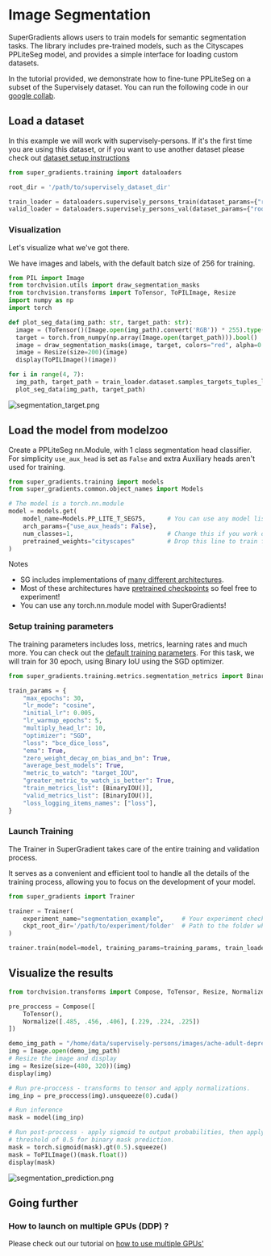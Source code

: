 # Image Segmentation

SuperGradients allows users to train models for semantic segmentation tasks.
The library includes pre-trained models, such as the Cityscapes PPLiteSeg model, and provides a simple interface for 
loading custom datasets. 

In the tutorial provided, we demonstrate how to fine-tune PPLiteSeg on a subset of the Supervisely dataset.
You can run the following code in our [google collab](https://colab.research.google.com/drive/1d7cU0NsUj7jnOF1YSap_DH9r79G3-Cr4?usp=sharing#scrollTo=GqH4VGMroWec).

## Load a dataset
In this example we will work with supervisely-persons. If it's the first time you are using this dataset, or if you want to use another dataset please check out [dataset setup instructions](...)
```py
from super_gradients.training import dataloaders

root_dir = '/path/to/supervisely_dataset_dir'

train_loader = dataloaders.supervisely_persons_train(dataset_params={"root_dir": root_dir}, dataloader_params={})
valid_loader = dataloaders.supervisely_persons_val(dataset_params={"root_dir": root_dir}, dataloader_params={})
```


### Visualization
Let's visualize what we've got there.

We have images and labels, with the default batch size of 256 for training.
```py
from PIL import Image
from torchvision.utils import draw_segmentation_masks
from torchvision.transforms import ToTensor, ToPILImage, Resize
import numpy as np
import torch

def plot_seg_data(img_path: str, target_path: str):
  image = (ToTensor()(Image.open(img_path).convert('RGB')) * 255).type(torch.uint8)
  target = torch.from_numpy(np.array(Image.open(target_path))).bool()
  image = draw_segmentation_masks(image, target, colors="red", alpha=0.4)
  image = Resize(size=200)(image)
  display(ToPILImage()(image))

for i in range(4, 7):
  img_path, target_path = train_loader.dataset.samples_targets_tuples_list[i]
  plot_seg_data(img_path, target_path)
```
![segmentation_target.png](segmentation_target.png)


## Load the model from modelzoo

Create a PPLiteSeg nn.Module, with 1 class segmentation head classifier. For simplicity `use_aux_head` is set as `False`
and extra Auxiliary heads aren't used for training.
```py
from super_gradients.training import models
from super_gradients.common.object_names import Models

# The model is a torch.nn.module 
model = models.get(
    model_name=Models.PP_LITE_T_SEG75,      # You can use any model listed in the Models.<Name>
    arch_params={"use_aux_heads": False},
    num_classes=1,                          # Change this if you work on another dataset with more classes
    pretrained_weights="cityscapes"         # Drop this line to train from scratch
)
```
Notes

- SG includes implementations of 
[many different architectures](https://github.com/Deci-AI/super-gradients#implemented-model-architectures).
- Most of these architectures have [pretrained checkpoints](https://github.com/Deci-AI/super-gradients/blob/master/src/super_gradients/training/Computer_Vision_Models_Pretrained_Checkpoints.md) so feel free to experiment!
- You can use any torch.nn.module model with SuperGradients!


### Setup training parameters
The training parameters includes loss, metrics, learning rates and much more. You can check out the [default training parameters](https://github.com/Deci-AI/super-gradients/blob/master/src/super_gradients/recipes/training_hyperparams/default_train_params.yaml).
For this task, we will train for 30 epoch, using Binary IoU using the SGD optimizer.
```py
from super_gradients.training.metrics.segmentation_metrics import BinaryIOU

train_params = {
    "max_epochs": 30,
    "lr_mode": "cosine",
    "initial_lr": 0.005,
    "lr_warmup_epochs": 5,
    "multiply_head_lr": 10,
    "optimizer": "SGD",
    "loss": "bce_dice_loss",
    "ema": True,
    "zero_weight_decay_on_bias_and_bn": True,
    "average_best_models": True,
    "metric_to_watch": "target_IOU",
    "greater_metric_to_watch_is_better": True,
    "train_metrics_list": [BinaryIOU()],
    "valid_metrics_list": [BinaryIOU()],
    "loss_logging_items_names": ["loss"],
}
```


### Launch Training
The Trainer in SuperGradient takes care of the entire training and validation process. 

It serves as a convenient and efficient tool to handle all the details of the training process, allowing you to focus on the development of your model.

```py
from super_gradients import Trainer

trainer = Trainer(
    experiment_name="segmentation_example",     # Your experiment checkpoints and logs will be saved in a folder names after the experiment_name.
    ckpt_root_dir='/path/to/experiment/folder'  # Path to the folder where you want to save all of your experiments.
)

trainer.train(model=model, training_params=training_params, train_loader=train_dataloader, valid_loader=valid_dataloader)
```


## Visualize the results

```py
from torchvision.transforms import Compose, ToTensor, Resize, Normalize, ToPILImage

pre_proccess = Compose([
    ToTensor(),
    Normalize([.485, .456, .406], [.229, .224, .225])
])

demo_img_path = "/home/data/supervisely-persons/images/ache-adult-depression-expression-41253.png"
img = Image.open(demo_img_path)
# Resize the image and display
img = Resize(size=(480, 320))(img)
display(img)

# Run pre-proccess - transforms to tensor and apply normalizations.
img_inp = pre_proccess(img).unsqueeze(0).cuda()

# Run inference
mask = model(img_inp)

# Run post-proccess - apply sigmoid to output probabilities, then apply hard
# threshold of 0.5 for binary mask prediction. 
mask = torch.sigmoid(mask).gt(0.5).squeeze()
mask = ToPILImage()(mask.float())
display(mask)
```
![segmentation_prediction.png](segmentation_prediction.png)


## Going further
### How to launch on multiple GPUs (DDP) ?
Please check out our tutorial on [how to use multiple GPUs'](...)
